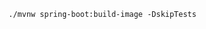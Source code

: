 <script>
window.addEventListener("load", function() {
    eduk8s.execute_in_all_terminals("cd ~/hello-java-app", "true");
    eduk8s.clear_all_terminals();
});
</script>

```execute
./mvnw spring-boot:build-image -DskipTests
```